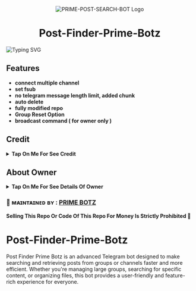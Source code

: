 <p align="center">
  <img src="https://envs.sh/zpt.jpg" alt="PRIME-POST-SEARCH-BOT Logo">
</p>
<h1 align="center">
  Post-Finder-Prime-Botz
</h1>

![Typing SVG](https://readme-typing-svg.herokuapp.com/?lines=Hello+My+Name+is+ᴍʀ.+ᴘʀɪᴍᴇ;I+work+for+Telegram+Bot+Automatomation;I+Am+Super+Noob;I+Learn+From+Official+Document;You+can+see+the+bots+made+by+me+by+going+to+Telegram;Thanks+For+Visiting+Github;)
</p>


## Features

- <b>connect multiple channel
- set fsub
- no telegram message length limit, added chunk
- auto delete 
- fully modified repo
- Group Reset Option
- broadcast command ( for owner only )</b>

## Credit

<b><details><summary>Tap On Me For See Credit</summary>

💝 Credit Goes To [MR.PRIME](https://telegram.me/PRIME_NAYEM) So Don't Forgot To Give Credit

💘 Base Repo Credit [CyniteOfficial](https://github.com/cyniteofficial)

💖 And Thank You So Much To All Who Help In This Journey 💕

</b>
</details>

## About Owner 

<b><details><summary>Tap On Me For See Details Of Owner</summary>

- Telegram Channel : [Prime Botz](https://telegram.me/Prime_Botz)
- Contact Link : [MR.PRIME](https://telegram.me/Prime_Nayem)

</b>
</details>


### 🌿 ᴍᴀɪɴᴛᴀɪɴᴇᴅ ʙʏ : [PRIME BOTZ](https://telegram.me/PRIME_BOTZ)

<b>Selling This Repo Or Code Of This Repo For Money Is Strictly Prohibited 🚫</b>


# Post-Finder-Prime-Botz
Post Finder Prime Botz is an advanced Telegram bot designed to make searching and retrieving posts from groups or channels faster and more efficient. Whether you're managing large groups, searching for specific content, or organizing files, this bot provides a user-friendly and feature-rich experience for everyone.


